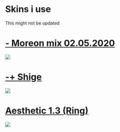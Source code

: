 # Skins i use

This might not be updated

# [- Moreon mix 02.05.2020](https://www.dropbox.com/s/dr8vzp9zcy8mmah/-%20Moreon%20mix%2002.05.2020.osk?dl=0)
![](https://osu.ppy.sh/ss/14848147/8cda)

# [-+ Shige](https://www.dropbox.com/s/7rtakre6ziicdur/-%2B%20Shige.osk?dl=0)
![](https://osu.ppy.sh/ss/14850263/38fb)

# [Aesthetic 1.3 (Ring)](https://www.dropbox.com/s/rmgs8vqiu2fdt9x/Aesthetic%201.3%20%28Ring%29.osk?dl=0)
![](https://osu.ppy.sh/ss/14850282/6ffc)
